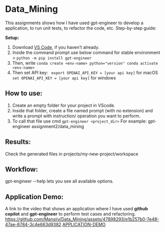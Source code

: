 # Data_Mining

This assignments shows how I have used gpt-engineer to develop a application, to run unit tests, to refactor the code, etc.
Step-by-step guide:

**Setup:**

1.  Download <a href="https://code.visualstudio.com/download">VS Code</a>, if you haven't already.
2.  Inside the command prompt use below command for stable environment > `python -m pip install gpt-engineer`
3.  Then, write ``` conda create <env-name> python="version"
    conda activate <env-name> ```
5.  Then set API key:
   ` export OPENAI_API_KEY = [your api key]` for macOS
   ` set OPENAI_API_KEY = [your api key]` for windows

**How to use:**
---

1. Create an empty folder for your project in VScode.
2. Inside that folder, create a file named prompt (with no extension) and write a prompt with instruction/ operation you want to perform.
3. To call that file use cmd ` gpt-engineer <project_dir> `
   For example: gpt-engineer assignment2/data_mining

**Results:**
---

Check the generated files in projects/my-new-project/workspace

**Workflow:**
---

gpt-engineer --help lets you see all available options.


**Application Demo:**
---
A link to the video that shows an application where I have used **github copilot** and **gpt-engineer** to perform test cases and refactoring.
https://github.com/Mansiiv/Data_Mining/assets/47898293/e1b257b0-7e48-47ae-8784-3c4e663d9382
<a href="https://github.com/Mansiiv/Data_Mining/assets/47898293/e1b257b0-7e48-47ae-8784-3c4e663d9382">APPLICATION-DEMO</a>

